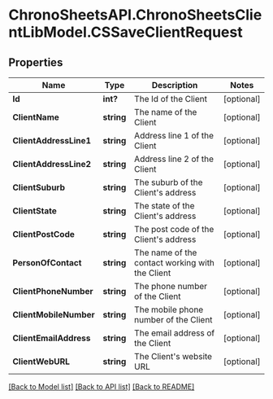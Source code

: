# ChronoSheetsAPI.ChronoSheetsClientLibModel.CSSaveClientRequest
## Properties

Name | Type | Description | Notes
------------ | ------------- | ------------- | -------------
**Id** | **int?** | The Id of the Client | [optional] 
**ClientName** | **string** | The name of the Client | [optional] 
**ClientAddressLine1** | **string** | Address line 1 of the Client | [optional] 
**ClientAddressLine2** | **string** | Address line 2 of the Client | [optional] 
**ClientSuburb** | **string** | The suburb of the Client&#39;s address | [optional] 
**ClientState** | **string** | The state of the Client&#39;s address | [optional] 
**ClientPostCode** | **string** | The post code of the Client&#39;s address | [optional] 
**PersonOfContact** | **string** | The name of the contact working with the Client | [optional] 
**ClientPhoneNumber** | **string** | The phone number of the Client | [optional] 
**ClientMobileNumber** | **string** | The mobile phone number of the Client | [optional] 
**ClientEmailAddress** | **string** | The email address of the Client | [optional] 
**ClientWebURL** | **string** | The Client&#39;s website URL | [optional] 

[[Back to Model list]](../README.md#documentation-for-models) [[Back to API list]](../README.md#documentation-for-api-endpoints) [[Back to README]](../README.md)

